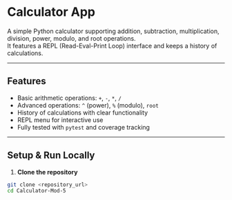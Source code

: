 # Calculator App

A simple Python calculator supporting addition, subtraction, multiplication, division, power, modulo, and root operations.  
It features a REPL (Read-Eval-Print Loop) interface and keeps a history of calculations.

---

## Features

- Basic arithmetic operations: `+`, `-`, `*`, `/`
- Advanced operations: `^` (power), `%` (modulo), `root`
- History of calculations with clear functionality
- REPL menu for interactive use
- Fully tested with `pytest` and coverage tracking

---

## Setup & Run Locally

1. **Clone the repository**

```bash
git clone <repository_url>
cd Calculator-Mod-5
